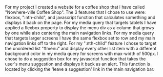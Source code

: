 For my project I created a website for a coffee shop that I have called "Nowhere-ville Coffee Shop". The 3 features that I chose to use were: flexbox, ":nth-child", and javascript function that calculates something and displays it back on the page. For my media query that targets tablets I have applied a flexbox property to display the menu div as a column that grows by one while also centering the main navigation links. For my media query that targets larger screens I have the same flexbox set to row and my main navigation links off to the right. For my ":nth-child" feature I chose to target the unordered list "#menu" and display every other list item with a different background color in my media query for screens with max-width of 500px. I chose to do a suggestion box for my javascript function that takes the user's menu suggestion and displays it back as an alert. This function is located by clicking the 'leave a suggestion' link in the main navigation bar.